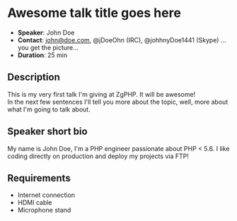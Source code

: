 # Awesome talk title goes here

- __Speaker__: John Doe
- __Contact__: john@doe.com, @jDoeOhn (IRC), @johhnyDoe1441 (Skype) ... you get the picture...
- __Duration__: 25 min

## Description

This is my very first talk I'm giving at ZgPHP. It will be awesome!  
In the next few sentences I'll tell you more about the topic, well, more about 
what I'm going to talk about.


## Speaker short bio

My name is John Doe, I'm a PHP engineer passionate about PHP < 5.6. I like coding directly on production and 
deploy my projects via FTP!

## Requirements
- Internet connection
- HDMI cable
- Microphone stand
